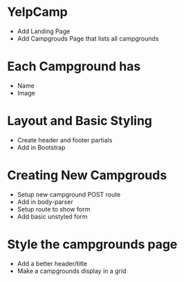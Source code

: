 # YelpCamp

* Add Landing Page
* Add Campgrouds Page that lists all campgrounds

# Each Campground has

* Name
* Image

# Layout and Basic Styling

* Create header and footer partials
* Add in Bootstrap

# Creating New Campgrouds

* Setup new campground POST route
* Add in body-parser
* Setup route to show form
* Add basic unstyled form

# Style the campgrounds page

* Add a better header/title
* Make a campgrounds display in a grid